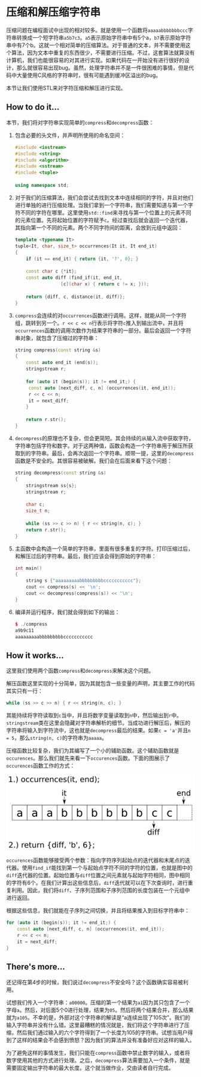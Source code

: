 # 压缩和解压缩字符串

压缩问题在编程面试中出现的相对较多。就是使用一个函数将`aaaaabbbbbbbccc`字符串转换成一个短字符串`a5b7c3`。`a5`表示原始字符串中有5个a，`b7`表示原始字符串中有7个b。这就一个相对简单的压缩算法。对于普通的文本，并不需要使用这个算法，因为文本中重复的东西很少，不需要进行压缩。不过，这套算法就算没有计算机，我们也能很容易的对其进行实现。如果代码在一开始没有进行很好的设计，那么就很容易出现bug。虽然，处理字符串并不是一件很困难的事情，但是代码中大量使用C风格的字符串时，很有可能遇到缓冲区溢出的bug。

本节让我们使用STL来对字符压缩和解压进行实现。

## How to do it...

本节，我们将对字符串实现简单的`compress`和`decompress`函数：

1. 包含必要的头文件，并声明所使用的命名空间：

   ```c++
   #include <iostream>
   #include <string>
   #include <algorithm>
   #include <sstream>
   #include <tuple>
   
   using namespace std;
   ```

2. 对于我们的压缩算法，我们会尝试去找到文本中连续相同的字符，并且对他们进行单独的进行压缩处理。当我们拿到一个字符串，我们需要知道与第一个字符不同的字符在哪里。这里使用`std::find`来寻找与第一个位置上的元素不同的元素位置。先将起始位置的字符赋予`c`。经过查找后就会返回一个迭代器，其指向第一个不同的元素。两个不同字符间的距离，会放到元组中返回：

   ```c++
   template <typename It>
   tuple<It, char, size_t> occurrences(It it, It end_it)
   {
       if (it == end_it) { return {it, '?', 0}; }
       
       const char c {*it};
       const auto diff (find_if(it, end_it,
       			    [c](char x) { return c != x; }));
       
       return {diff, c, distance(it, diff)};
   }
   ```

3. `compress`会连续的对`occurrences`函数进行调用。这样，就能从同一个字符组，跳转到另一个。`r << c << n`行表示将字符`c`推入到输出流中，并且将`occurrences`函数的调用次数作为结果字符串的一部分。最后会返回一个字符串对象，就包含了压缩过的字符串：

   ```c++
   string compress(const string &s)
   {
       const auto end_it (end(s));
       stringstream r;
       
       for (auto it (begin(s)); it != end_it;) {
       	const auto [next_diff, c, n] (occurrences(it, end_it));
       	r << c << n;
       	it = next_diff;
       }
       
       return r.str();
   }
   ```

4. `decompress`的原理也不复杂，但会更简短。其会持续的从输入流中获取字符，字符串包括字符和数字。对于这两种值，函数会构造一个字符串用于解压所获取到的字符串。最后，会再次返回一个字符串。顺带一提，这里的`decompress`函数是不安全的。其很容易被破解。我们会在后面来看下这个问题：

   ```c++
   string decompress(const string &s)
   {
       stringstream ss{s};
       stringstream r;
       
       char c;
       size_t n;
       
       while (ss >> c >> n) { r << string(n, c); }
       return r.str();
   }
   ```

5. 主函数中会构造一个简单的字符串，里面有很多重复的字符。打印压缩过后，和解压过后的字符串。最后，我们应该会得到原始的字符串：

   ```c++
   int main()
   {
       string s {"aaaaaaaaabbbbbbbbbccccccccccc"};
       cout << compress(s) << '\n';
       cout << decompress(compress(s)) << '\n';
   }
   ```

6. 编译并运行程序，我们就会得到如下的输出：

   ```c++
   $ ./compress
   a9b9c11
   aaaaaaaaabbbbbbbbbccccccccccc
   ```

## How it works...

这里我们使用两个函数`compress`和`decompress`来解决这个问题。

解压函数这里实现的十分简单，因为其就包含一些变量的声明，其主要工作的代码其实只有一行：

```c++
while (ss >> c >> n) { r << string(n, c); }
```

其能持续将字符读取到`c`当中，并且将数字变量读取到`n`中，然后输出到`r`中。`stringstream`类在这里会隐藏对字符串解析的细节。当成功进行解压后，解压的字符串将输入到字符流中，这也就是`decompress`最后的结果。如果`c = 'a'`并且`n = 5`，那么`string(n, c)`的字符串为`aaaaa`。

压缩函数比较复杂，我们为其编写了一个小的辅助函数。这个辅助函数就是`occurences`。那么我们就先来看一下`occurences`函数。下面的图展示了`occurences`函数工作的方式：

![](../../images/chapter6/6-9-1.png)

`occurences`函数能够接受两个参数：指向字符序列起始点的迭代器和末尾点的迭代器。使用`find_if`能找到第一个与起始点字符不同的字符的位置，也就是图中的`diff`迭代器的位置。起始位置与`diff`位置之间元素就与起始字符相同，图中相同的字符有6个。在我们计算出这些信息后，`diff`迭代就可以在下次查询时，进行重复利用。因此，我们将`diff`、子序列范围和子序列范围的长度包装在一个元组中进行返回。

根据这些信息，我们就能在子序列之间切换，并且将结果推入到目标字符串中：

```c++
for (auto it (begin(s)); it != end_it;) {
    const auto [next_diff, c, n] (occurrences(it, end_it));
    r << c << n;
    it = next_diff;
}
```

## There's more...

还记得在第4步的时候，我们说过`decompress`不安全吗？这个函数确实容易被利用。

试想我们传入一个字符串：`a00000`。压缩的第一个结果为`a1`因为其只包含了一个字母`a`。然后，对后面5个0进行处理，结果为`05`。然后将两个结果合并，那么结果就为`a105`。不幸的是，外部对这个字符串的解读是“a连续出现了105次”。我们的输入字符串并没有什么错。这里最糟糕的情况就是，我们将这个字符串进行了压缩，然后我们通过输入的六个字符得到了一个长度为105的字符串。试想当用户得到了这样的结果会不会感到愤怒？因为我们的算法并没有准备好应对这样的输入。

为了避免这样的事情发生，我们只能在`compress`函数中禁止数字的输入，或者将数字使用其他的方式进行处理。之后，`decompress`算法需要加入一个条件，就是需要固定输出字符串的最大长度。这个就当做作业，交由读者自行完成。